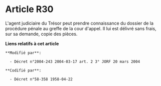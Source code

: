 # Article R30

L'agent judiciaire du Trésor peut prendre connaissance du dossier de la procédure pénale au greffe de la cour d'appel. Il lui
est délivré sans frais, sur sa demande, copie des pièces.

**Liens relatifs à cet article**

	**Modifié par**:

	  - Décret n°2004-243 2004-03-17 art. 2 3° JORF 20 mars 2004

	**Codifié par**:

	  - Décret n°58-358 1958-04-22
